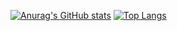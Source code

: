 [![Anurag's GitHub stats](https://github-readme-stats.vercel.app/apiIckyTheBiggy=anuraghazra)](https://github.com/anuraghazra/github-readme-stats)
[![Top Langs](https://github-readme-stats.vercel.app/api/top-langs/IckyTheBiggy=anuraghazra)](https://github.com/anuraghazra/github-readme-stats)
